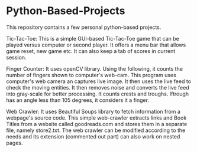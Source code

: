 # Python-Based-Projects
This repository contains a few personal python-based projects.

Tic-Tac-Toe:
This is a simple GUI-based Tic-Tac-Toe game that can be played versus computer or second player.
It offers a menu bar that allows game reset, new game etc. It can also keep a tab of scores in current session.

Finger Counter:
It uses openCV library.
Using the following, it counts the number of fingers shown to computer's web-cam.
This program uses computer's web camera an captures live image. It then uses the live feed to check the moving entities.
It then removes noise and converts the live feed into gray-scale for better processing. It counts crests and troughs.
Iftrough has an angle less than 105 degrees, it considers it a finger.

Web Crawler:
It uses Beautiful Soups library to fetch information from a webpage's source code. This simple web-crawler extracts links and Book Titles from a website called goodreads.com and stores them in a separate file, namely store2.txt. The web crawler can be modified according to the needs and its extension (commented out part) can also work on nested pages.
